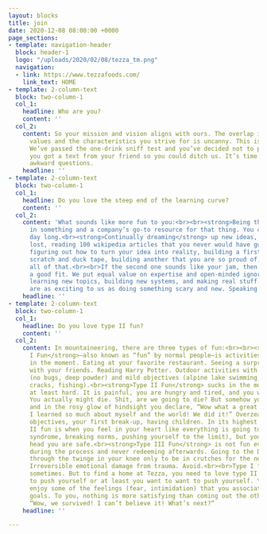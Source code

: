 ```yaml
---
layout: blocks
title: join
date: 2020-12-08 08:00:00 +0000
page_sections:
- template: navigation-header
  block: header-1
  logo: "/uploads/2020/02/08/tezza_tm.png"
  navigation:
  - link: https://www.tezzafoods.com/
    link_text: HOME
- template: 2-column-text
  block: two-column-1
  col_1:
    headline: Who are you?
    content: ''
  col_2:
    content: So your mission and vision aligns with ours. The overlap in our core
      values and the characteristics you strive for is uncanny. This is going great!
      We’ve passed the one-drink sniff test and you’ve decided not to pretend that
      you got a text from your friend so you could ditch us. It’s time to ask more
      awkward questions.
    headline: ''
- template: 2-column-text
  block: two-column-1
  col_1:
    headline: Do you love the steep end of the learning curve?
    content: ''
  col_2:
    content: 'What sounds like more fun to you:<br><br><strong>Being the expert</strong>
      in something and a company’s go-to resource for that thing. You crush it all
      day long.<br><strong>Continually dreaming</strong> up new ideas, getting totally
      lost, reading 100 wikipedia articles that you never would have guessed existed,
      figuring out how to turn your idea into reality, building a first version from
      scratch and duck tape, building another that you are so proud of, and then repeating
      all of that.<br><br>If the second one sounds like your jam, then we might be
      a good fit. We put equal value on expertise and open-minded ignorance. We love
      learning new topics, building new systems, and making real stuff. Few things
      are as exciting to us as doing something scary and new. Speaking of scary:'
    headline: ''
- template: 2-column-text
  block: two-column-1
  col_1:
    headline: Do you love type II fun?
    content: ''
  col_2:
    content: In mountaineering, there are three types of fun:<br><br><strong>Type
      I Fun</strong>—also known as “fun” by normal people—is activities that are fun
      in the moment. Eating at your favorite restaurant. Seeing a surprise hit movie
      with your friends. Reading Harry Potter. Outdoor activities with great conditions
      (no bugs, deep powder) and mild objectives (alpine lake swimming, climbing hand
      cracks, fishing).<br><strong>Type II Fun</strong> sucks in the moment, or it’s
      at least hard. It is painful, you are hungry and tired, and you were not prepared.
      You actually might die. Shit, are we going to die? But somehow you make it out,
      and in the rosy glow of hindsight you declare, “Wow what a great experience!
      I learned so much about myself and the world! We did it!” Overzealous alpine
      objectives, your first break-up, having children. In its highest form, type
      II fun is when you feel in your heart like everything is going to shit (imposter
      syndrome, breaking norms, pushing yourself to the limit), but you know in your
      head you are safe.<br><strong>Type III Fun</strong> is not fun ever. It’s awful
      during the process and never redeeming afterwards. Going to the DMV. Running
      through the twinge in your knee only to be in crutches for the next 6 months.
      Irreversible emotional damage from trauma. Avoid.<br><br>Type I fun is great
      sometimes. But to find a home at Tezza, you need to love type II fun. You want
      to push yourself or at least you want to want to push yourself. You may even
      enjoy some of the feelings (fear, intimidation) that you associate with these
      goals. To you, nothing is more satisfying than coming out the other side, saying
      “Wow, we survived! I can’t believe it! What’s next?”
    headline: ''

---
```

